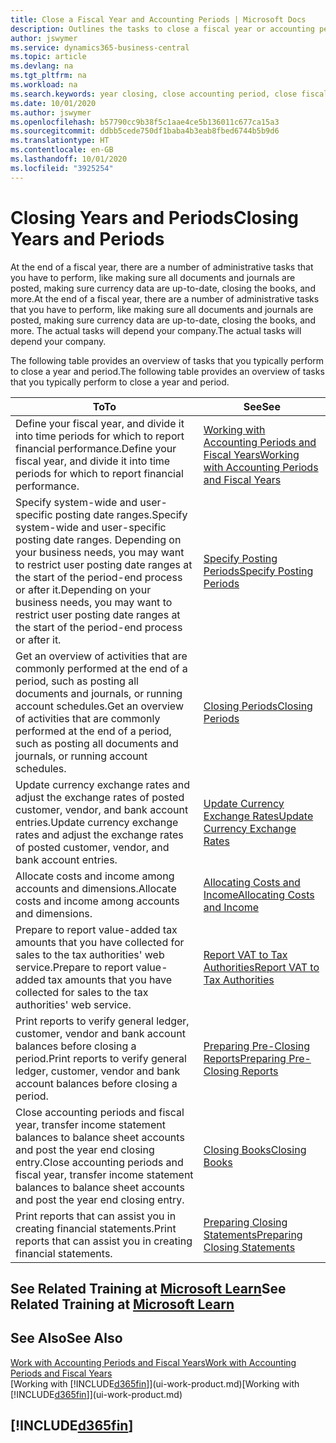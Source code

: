 ```yaml
---
title: Close a Fiscal Year and Accounting Periods | Microsoft Docs
description: Outlines the tasks to close a fiscal year or accounting period, for example, making sure documents and journals are posted and verifying bank balances.
author: jswymer
ms.service: dynamics365-business-central
ms.topic: article
ms.devlang: na
ms.tgt_pltfrm: na
ms.workload: na
ms.search.keywords: year closing, close accounting period, close fiscal year, bank account detailed trial balance
ms.date: 10/01/2020
ms.author: jswymer
ms.openlocfilehash: b57790cc9b38f5c1aae4ce5b136011c677ca15a3
ms.sourcegitcommit: ddbb5cede750df1baba4b3eab8fbed6744b5b9d6
ms.translationtype: HT
ms.contentlocale: en-GB
ms.lasthandoff: 10/01/2020
ms.locfileid: "3925254"
---
```

# <a name="closing-years-and-periods"></a><span data-ttu-id="16c30-103">Closing Years and Periods</span><span class="sxs-lookup"><span data-stu-id="16c30-103">Closing Years and Periods</span></span>

<span data-ttu-id="16c30-104">At the end of a fiscal year, there are a number of administrative tasks that you have to perform, like making sure all documents and journals are posted, making sure currency data are up-to-date, closing the books, and more.</span><span class="sxs-lookup"><span data-stu-id="16c30-104">At the end of a fiscal year, there are a number of administrative tasks that you have to perform, like making sure all documents and journals are posted, making sure currency data are up-to-date, closing the books, and more.</span></span> <span data-ttu-id="16c30-105">The actual tasks will depend your company.</span><span class="sxs-lookup"><span data-stu-id="16c30-105">The actual tasks will depend your company.</span></span>

<span data-ttu-id="16c30-106">The following table provides an overview of tasks that you typically perform to close a year and period.</span><span class="sxs-lookup"><span data-stu-id="16c30-106">The following table provides an overview of tasks that you typically perform to close a year and period.</span></span>

| <span data-ttu-id="16c30-107">To</span><span class="sxs-lookup"><span data-stu-id="16c30-107">To</span></span> | <span data-ttu-id="16c30-108">See</span><span class="sxs-lookup"><span data-stu-id="16c30-108">See</span></span> |
| --- | --- |
| <span data-ttu-id="16c30-109">Define your fiscal year, and divide it into time periods for which to report financial performance.</span><span class="sxs-lookup"><span data-stu-id="16c30-109">Define your fiscal year, and divide it into time periods for which to report financial performance.</span></span> | [<span data-ttu-id="16c30-110">Working with Accounting Periods and Fiscal Years</span><span class="sxs-lookup"><span data-stu-id="16c30-110">Working with Accounting Periods and Fiscal Years</span></span>](finance-accounting-periods-and-fiscal-years.md)|
| <span data-ttu-id="16c30-111">Specify system-wide and user-specific posting date ranges.</span><span class="sxs-lookup"><span data-stu-id="16c30-111">Specify system-wide and user-specific posting date ranges.</span></span> <span data-ttu-id="16c30-112">Depending on your business needs, you may want to restrict user posting date ranges at the start of the period-end process or after it.</span><span class="sxs-lookup"><span data-stu-id="16c30-112">Depending on your business needs, you may want to restrict user posting date ranges at the start of the period-end process or after it.</span></span> |[<span data-ttu-id="16c30-113">Specify Posting Periods</span><span class="sxs-lookup"><span data-stu-id="16c30-113">Specify Posting Periods</span></span>](finance-how-specify-posting-periods.md) |
| <span data-ttu-id="16c30-114">Get an overview of activities that are commonly performed at the end of a period, such as posting all documents and journals, or running account schedules.</span><span class="sxs-lookup"><span data-stu-id="16c30-114">Get an overview of activities that are commonly performed at the end of a period, such as posting all documents and journals, or running account schedules.</span></span> |[<span data-ttu-id="16c30-115">Closing Periods</span><span class="sxs-lookup"><span data-stu-id="16c30-115">Closing Periods</span></span>](year-how-complete-period-end-processes.md) |
| <span data-ttu-id="16c30-116">Update currency exchange rates and adjust the exchange rates of posted customer, vendor, and bank account entries.</span><span class="sxs-lookup"><span data-stu-id="16c30-116">Update currency exchange rates and adjust the exchange rates of posted customer, vendor, and bank account entries.</span></span> |[<span data-ttu-id="16c30-117">Update Currency Exchange Rates</span><span class="sxs-lookup"><span data-stu-id="16c30-117">Update Currency Exchange Rates</span></span>](finance-how-update-currencies.md) |
| <span data-ttu-id="16c30-118">Allocate costs and income among accounts and dimensions.</span><span class="sxs-lookup"><span data-stu-id="16c30-118">Allocate costs and income among accounts and dimensions.</span></span> |[<span data-ttu-id="16c30-119">Allocating Costs and Income</span><span class="sxs-lookup"><span data-stu-id="16c30-119">Allocating Costs and Income</span></span>](year-allocate-costs-income.md) |
| <span data-ttu-id="16c30-120">Prepare to report value-added tax amounts that you have collected for sales to the tax authorities' web service.</span><span class="sxs-lookup"><span data-stu-id="16c30-120">Prepare to report value-added tax amounts that you have collected for sales to the tax authorities' web service.</span></span> |[<span data-ttu-id="16c30-121">Report VAT to Tax Authorities</span><span class="sxs-lookup"><span data-stu-id="16c30-121">Report VAT to Tax Authorities</span></span>](finance-how-report-vat.md)|
| <span data-ttu-id="16c30-122">Print reports to verify general ledger, customer, vendor and bank account balances before closing a period.</span><span class="sxs-lookup"><span data-stu-id="16c30-122">Print reports to verify general ledger, customer, vendor and bank account balances before closing a period.</span></span> |[<span data-ttu-id="16c30-123">Preparing Pre-Closing Reports</span><span class="sxs-lookup"><span data-stu-id="16c30-123">Preparing Pre-Closing Reports</span></span>](year-prepare-preclose-reports.md) |
| <span data-ttu-id="16c30-124">Close accounting periods and fiscal year, transfer income statement balances to balance sheet accounts and post the year end closing entry.</span><span class="sxs-lookup"><span data-stu-id="16c30-124">Close accounting periods and fiscal year, transfer income statement balances to balance sheet accounts and post the year end closing entry.</span></span> |[<span data-ttu-id="16c30-125">Closing Books</span><span class="sxs-lookup"><span data-stu-id="16c30-125">Closing Books</span></span>](year-close-books.md) |
| <span data-ttu-id="16c30-126">Print reports that can assist you in creating financial statements.</span><span class="sxs-lookup"><span data-stu-id="16c30-126">Print reports that can assist you in creating financial statements.</span></span> |[<span data-ttu-id="16c30-127">Preparing Closing Statements</span><span class="sxs-lookup"><span data-stu-id="16c30-127">Preparing Closing Statements</span></span>](year-prepare-close-statement.md) |

## <a name="see-related-training-at-microsoft-learn"></a><span data-ttu-id="16c30-128">See Related Training at [Microsoft Learn](/learn/modules/close-fiscal-year-dynamics-365-business-central/index)</span><span class="sxs-lookup"><span data-stu-id="16c30-128">See Related Training at [Microsoft Learn](/learn/modules/close-fiscal-year-dynamics-365-business-central/index)</span></span>

## <a name="see-also"></a><span data-ttu-id="16c30-129">See Also</span><span class="sxs-lookup"><span data-stu-id="16c30-129">See Also</span></span>

[<span data-ttu-id="16c30-130">Work with Accounting Periods and Fiscal Years</span><span class="sxs-lookup"><span data-stu-id="16c30-130">Work with Accounting Periods and Fiscal Years</span></span>](finance-accounting-periods-and-fiscal-years.md)  
<span data-ttu-id="16c30-131">[Working with [!INCLUDE[d365fin](includes/d365fin_md.md)]](ui-work-product.md)</span><span class="sxs-lookup"><span data-stu-id="16c30-131">[Working with [!INCLUDE[d365fin](includes/d365fin_md.md)]](ui-work-product.md)</span></span>

## [!INCLUDE[d365fin](includes/free_trial_md.md)]  
